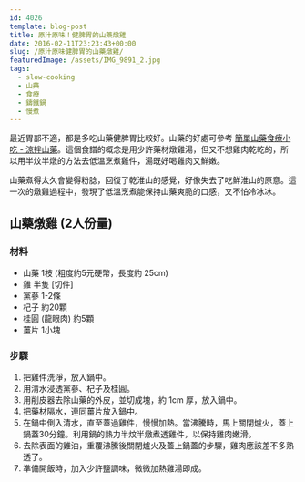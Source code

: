 ```yaml
---
id: 4026
template: blog-post
title: 原汁原味！健脾胃的山藥燉雞
date: 2016-02-11T23:23:43+00:00
slug: /原汁原味健脾胃的山藥燉雞/
featuredImage: /assets/IMG_9891_2.jpg
tags:
  - slow-cooking
  - 山藥
  - 食療
  - 鑄鐵鍋
  - 慢煮
---
```

最近胃部不適，都是多吃山藥健脾胃比較好。山藥的好處可參考 [簡單山藥食療小吃 - 涼拌山藥](/簡單山藥食療小吃-涼拌山藥/)。這個食譜的概念是用少許藥材燉雞湯，但又不想雞肉乾乾的，所以用半炆半燉的方法去低溫烹煮雞件，湯既好喝雞肉又鮮嫩。

<!--more-->

山藥煮得太久會變得粉腍，回復了乾淮山的感覺，好像失去了吃鮮淮山的原意。這一次的燉雞過程中，發現了低溫烹煮能保持山藥爽脆的口感，又不怕冷冰冰。

## 山藥燉雞 (2人份量)

### 材料

* 山藥 1枝 (粗度約5元硬幣，長度約 25cm)
* 雞 半隻 [切件]
* 黨蔘 1-2條
* 杞子 約20顆
* 桂圓 (龍眼肉) 約5顆
* 薑片 1小塊

### 步驟

  1. 把雞件洗淨，放入鍋中。
  2. 用清水浸透黨蔘、杞子及桂圓。
  3. 用削皮器去除山藥的外皮，並切成塊，約 1cm 厚，放入鍋中。
  4. 把藥材隔水，連同薑片放入鍋中。
  5. 在鍋中倒入清水，直至蓋過雞件，慢慢加熱。當沸騰時，馬上關閉爐火，蓋上鍋蓋30分鐘。利用鍋的熱力半炆半燉煮透雞件，以保持雞肉嫩滑。
  6. 去除表面的雞油，重覆沸騰後關閉爐火及蓋上鍋蓋的步驟，雞肉應該差不多熟透了。
  7. 準備開飯時，加入少許鹽調味，微微加熱雞湯即成。
